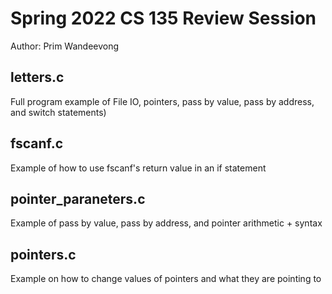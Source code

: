 # Spring 2022 CS 135 Review Session
Author: Prim Wandeevong 

## letters.c 
Full program example of File IO, pointers, pass by value, pass by address, and switch statements)

## fscanf.c
Example of how to use fscanf's return value in an if statement

## pointer_paraneters.c
Example of pass by value, pass by address, and pointer arithmetic + syntax

## pointers.c
Example on how to change values of pointers and what they are pointing to
